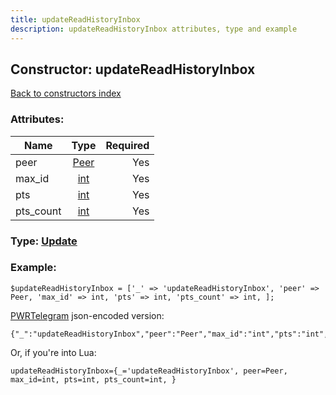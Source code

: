 ```yaml
---
title: updateReadHistoryInbox
description: updateReadHistoryInbox attributes, type and example
---
```

## Constructor: updateReadHistoryInbox  
[Back to constructors index](index.md)



### Attributes:

| Name     |    Type       | Required |
|----------|:-------------:|---------:|
|peer|[Peer](../types/Peer.md) | Yes|
|max\_id|[int](../types/int.md) | Yes|
|pts|[int](../types/int.md) | Yes|
|pts\_count|[int](../types/int.md) | Yes|



### Type: [Update](../types/Update.md)


### Example:

```
$updateReadHistoryInbox = ['_' => 'updateReadHistoryInbox', 'peer' => Peer, 'max_id' => int, 'pts' => int, 'pts_count' => int, ];
```  

[PWRTelegram](https://pwrtelegram.xyz) json-encoded version:

```
{"_":"updateReadHistoryInbox","peer":"Peer","max_id":"int","pts":"int","pts_count":"int"}
```


Or, if you're into Lua:  


```
updateReadHistoryInbox={_='updateReadHistoryInbox', peer=Peer, max_id=int, pts=int, pts_count=int, }

```


